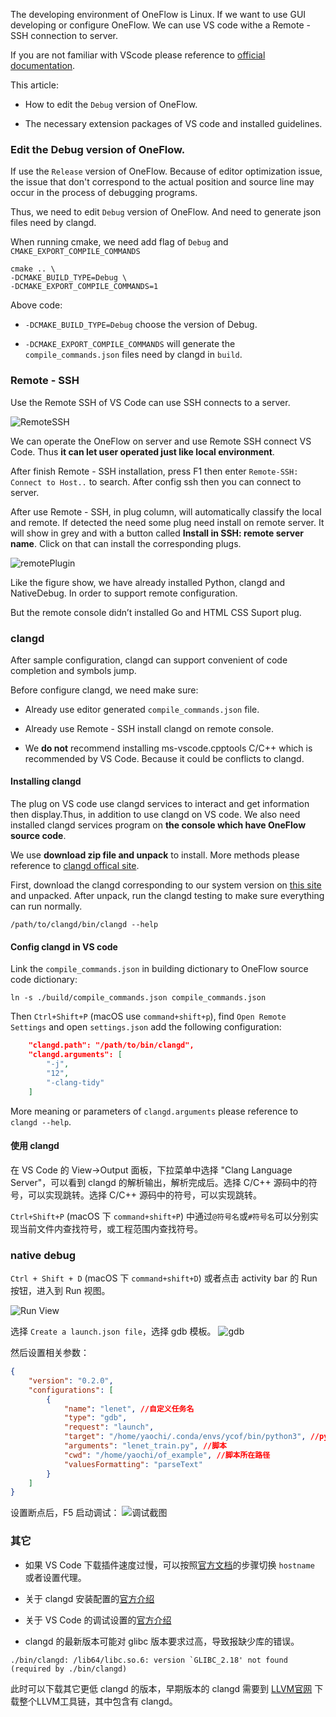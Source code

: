 The developing environment of OneFlow is Linux. If we want to use GUI developing or configure OneFlow. We can use VS code withe a Remote - SSH connection to server.

If you are not familiar with VScode please reference to [official documentation](https://code.visualstudio.com/docs).

This article:

* How to edit the  `Debug` version of OneFlow.

* The necessary extension packages of VS code and installed guidelines.

### Edit the Debug version of OneFlow.

If use the  `Release` version of OneFlow. Because of editor optimization issue, the issue that don't correspond to the actual position and source line may occur in the process of debugging programs.

Thus, we need to edit `Debug` version of OneFlow. And need to generate json files need by clangd.

When running cmake, we need add flag of  `Debug` and `CMAKE_EXPORT_COMPILE_COMMANDS`

```shell
cmake .. \
-DCMAKE_BUILD_TYPE=Debug \
-DCMAKE_EXPORT_COMPILE_COMMANDS=1
```
Above code:

* `-DCMAKE_BUILD_TYPE=Debug`  choose the version of Debug.

* `-DCMAKE_EXPORT_COMPILE_COMMANDS`  will generate the  `compile_commands.json` files need by clangd in  `build`.

### Remote - SSH
Use the  Remote SSH of  VS Code can use SSH connects to a server.

![RemoteSSH](imgs/plugin-remote-ssh.png)

We can operate the OneFlow on server and use Remote SSH connect  VS Code. Thus **it can let user operated just like local environment**.

After finish Remote - SSH installation, press F1 then enter `Remote-SSH: Connect to Host..` to search. After config ssh then you can connect to server.

After use Remote - SSH, in plug column, will automatically classify the local and remote. If detected the need some plug need install on remote server. It will show in grey and with a button called **Install in SSH: remote server name**. Click on that can install the corresponding plugs.

![remotePlugin](imgs/plugin-remote-ssh-install.png)

Like the figure show, we have already installed Python, clangd and NativeDebug. In order to support remote configuration.

But the remote console didn’t installed Go and HTML CSS Suport plug.


### clangd
After sample configuration, clangd can support convenient of code completion and symbols jump.

Before configure clangd, we need make sure:

* Already use editor generated `compile_commands.json` file.

* Already use Remote - SSH install clangd on remote console.

* We **do not** recommend installing ms-vscode.cpptools C/C++ which is recommended by VS Code. Because it could be conflicts to clangd.

#### Installing clangd
The plug on VS code use clangd services to interact and get information then display.Thus, in addition to use clangd on VS code. We also need installed clangd services program on **the console which have OneFlow source code**.

We use **download zip file and unpack** to install. More methods please reference to [ clangd offical site](https://clangd.llvm.org/installation.html).

First, download the clangd corresponding to our system version on [this site](https://github.com/clangd/clangd/releases/) and unpacked. After unpack, run the clangd testing to make sure everything can run normally.

```shell
/path/to/clangd/bin/clangd --help
```

#### Config clangd in VS code

Link the  `compile_commands.json` in building dictionary to OneFlow source code dictionary:

```shell
ln -s ./build/compile_commands.json compile_commands.json
```

Then `Ctrl+Shift+P` (macOS use `command+shift+p`), find  `Open Remote Settings`  and open  `settings.json` add the following configuration:

```json
    "clangd.path": "/path/to/bin/clangd",
    "clangd.arguments": [
        "-j",
        "12",
        "-clang-tidy"
    ]
```
More meaning or parameters of `clangd.arguments` please reference to `clangd --help`.

#### 使用 clangd
在 VS Code 的 View->Output 面板，下拉菜单中选择 "Clang Language Server"，可以看到 clangd 的解析输出，解析完成后。选择 C/C++ 源码中的符号，可以实现跳转。选择 C/C++ 源码中的符号，可以实现跳转。

`Ctrl+Shift+P` (macOS 下 `command+shift+P`) 中通过`@符号名`或`#符号名`可以分别实现当前文件内查找符号，或工程范围内查找符号。



### native debug
`Ctrl + Shift + D` (macOS 下 `command+shift+D`) 或者点击 activity bar 的 Run 按钮，进入到 Run 视图。

![Run View](imgs/run-view.png)

选择 `Create a launch.json file`，选择 gdb 模板。 ![gdb](imgs/gdb-select.png)

然后设置相关参数：
```json
{
    "version": "0.2.0",
    "configurations": [
        {
            "name": "lenet", //自定义任务名
            "type": "gdb",
            "request": "launch",
            "target": "/home/yaochi/.conda/envs/ycof/bin/python3", //python路径
            "arguments": "lenet_train.py", //脚本
            "cwd": "/home/yaochi/of_example", //脚本所在路径
            "valuesFormatting": "parseText"
        }
    ]
}
```

设置断点后，F5 启动调试： ![调试截图](imgs/debug_snapshot.png)

### 其它

* 如果 VS Code 下载插件速度过慢，可以按照[官方文档](https://code.visualstudio.com/docs/setup/network)的步骤切换 `hostname` 或者设置代理。

* 关于 clangd 安装配置的[官方介绍](https://clang.llvm.org/extra/clangd/Installation.html)

* 关于 VS Code 的调试设置的[官方介绍](https://code.visualstudio.com/docs/editor/debugging)

* clangd 的最新版本可能对 glibc 版本要求过高，导致报缺少库的错误。

```shell
./bin/clangd: /lib64/libc.so.6: version `GLIBC_2.18' not found (required by ./bin/clangd)
```

此时可以下载其它更低 clangd 的版本，早期版本的 clangd 需要到 [LLVM官网](https://releases.llvm.org/download.html) 下载整个LLVM工具链，其中包含有 clangd。

